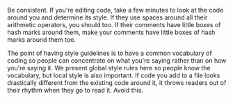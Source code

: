 Be consistent. If you're editing code, take a few minutes to look at the code around you and determine its
style. If they use spaces around all their arithmetic operators, you should too. If their comments have
little boxes of hash marks around them, make your comments have little boxes of hash marks around them too.

The point of having style guidelines is to have a common vocabulary of coding so people can concentrate on
what you're saying rather than on how you're saying it. We present global style rules here so people know
the vocabulary, but local style is also important. If code you add to a file looks drastically different
from the existing code around it, it throws readers out of their rhythm when they go to read it. Avoid this.
